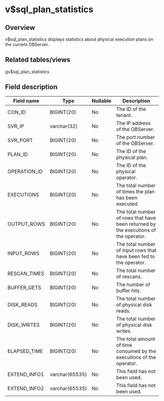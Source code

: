 v$sql_plan_statistics 
==========================================



Overview 
-----------------

v$sql_plan_statistics displays statistics about physical execution plans on the current OBServer. 

Related tables/views 
-----------------------------

gv$sql_plan_statistics

Field description 
--------------------------



| **Field name** |    **Type**    | **Nullable** |                                   **Description**                                   |
|----------------|----------------|--------------|-------------------------------------------------------------------------------------|
| CON_ID         | BIGINT(20)     | No           | The ID of the tenant.                                                               |
| SVR_IP         | varchar(32)    | No           | The IP address of the OBServer.                                                     |
| SVR_PORT       | BIGINT(20)     | No           | The port number of the OBServer.                                                    |
| PLAN_ID        | BIGINT(20)     | No           | The ID of the physical plan.                                                        |
| OPERATION_ID   | BIGINT(20)     | No           | The ID of the physical operator.                                                    |
| EXECUTIONS     | BIGINT(20)     | No           | The total number of times the plan has been executed.                               |
| OUTPUT_ROWS    | BIGINT(20)     | No           | The total number of rows that have been returned by the executions of the operator. |
| INPUT_ROWS     | BIGINT(20)     | No           | The total number of input rows that have been fed to the operator.                  |
| RESCAN_TIMES   | BIGINT(20)     | No           | The total number of rescans.                                                        |
| BUFFER_GETS    | BIGINT(20)     | No           | The number of buffer hits.                                                          |
| DISK_READS     | BIGINT(20)     | No           | The total number of physical disk reads.                                            |
| DISK_WRITES    | BIGINT(20)     | No           | The total number of physical disk writes.                                           |
| ELAPSED_TIME   | BIGINT(20)     | No           | The total amount of time consumed by the executions of the operator.                |
| EXTEND_INFO1   | varchar(65535) | No           | This field has not been used.                                                       |
| EXTEND_INFO2   | varchar(65535) | No           | This field has not been used.                                                       |



